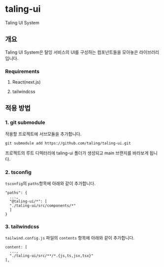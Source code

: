 # taling-ui
Taling UI System

## 개요 

Taling UI System은 탈잉 서비스의 UI를 구성하는 컴포넌트들을 모아놓은 라이브러리입니다.

### Requirements

1. React(next.js)

2. tailwindcss

## 적용 방법

### 1. git submodule 

적용할 프로젝트에 서브모듈을 추가합니다.

```
git submodule add https://github.com/taling/taling-ui.git
```

프로젝트의 루트 디렉터리에 taling-ui 폴더가 생성되고 main 브랜치를 바라보게 됩니다.

### 2. tsconfig

`tsconfig`의 `paths`항목에 아래와 같이 추가합니다.

```
"paths": {
  ...,
  "@taling-ui/*": [
  "./taling-ui/src/components/*"
  ]
}
```

### 3. tailwindcss 

`tailwind.config.js` 파일의 `contents` 항목에 아래와 같이 추가합니다.

```
content: [
  ...,
  "./taling-ui/src/**/*.{js,ts,jsx,tsx}"
],
```